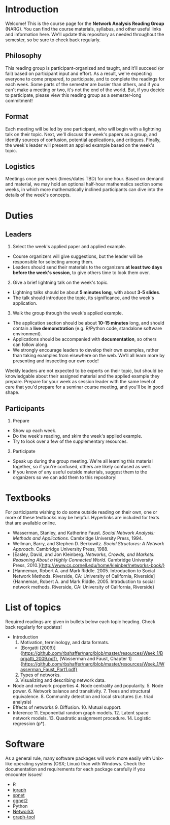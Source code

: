 # Introduction

Welcome! This is the course page for the **Network Analysis Reading Group** (NARG). You can find the course materials, syllabus, and other useful links and information here. We'll update this repository as needed throughout the semester, so be sure to check back regularly.

## Philosophy
This reading group is participant-organized and taught, and it'll succeed (or fail) based on participant input and effort. As a result, we're expecting everyone to come prepared, to participate, and to complete the readings for each week. Some parts of the semester are busier than others, and if you can't make a meeting or two, it's not the end of the world. But, if you decide to participate, please view this reading group as a semester-long commitment!

## Format
Each meeting will be led by one participant, who will begin with a lightning talk on their topic. Next, we'll discuss the week's papers as a group, and identify sources of confusion, potential applications, and critiques. Finally, the week's leader will present an applied example based on the week's topic. 

## Logistics
Meetings once per week (times/dates TBD) for one hour. Based on demand and material, we may hold an optional half-hour mathematics section some weeks, in which more mathematically inclined participants can dive into the details of the week's concepts.

# Duties
## Leaders
1. Select the week's applied paper and applied example.
  * Course organizers will give suggestions, but the leader will be responsible for selecting among them.
  * Leaders should send their materials to the organizers **at least two days before the week's session**, to give others time to look them over.
2. Give a brief lightning talk on the week's topic.
  * Lightning talks should be about **5 minutes long**, with about **3-5 slides**.
  * The talk should introduce the topic, its significance, and the week's application.
3. Walk the group through the week's applied example.
  * The application section should be about **10-15 minutes** long, and should contain a **live demonstration** (e.g. R/Python code, standalone software environment).
  * Applications should be accompanied with **documentation**, so others can follow along.
  * We strongly encourage leaders to develop their own examples, rather than taking examples from elsewhere on the web. We'll all learn more by presenting and inspecting our own code!


Weekly leaders are not expected to be experts on their topic, but should be knowledgable about their assigned material and the applied example they prepare. Prepare for your week as session leader with the same level of care that you'd prepare for a seminar course meeting, and you'll be in good shape.
  
## Participants
1. Prepare
  * Show up each week.
  * Do the week's reading, and skim the week's applied example.
  * Try to look over a few of the supplementary resources.
2. Participate
  * Speak up during the group meeting. We're all learning this material together, so if you're confused, others are likely confused as well.
  * If you know of any useful outside materials, suggest them to the organizers so we can add them to this repository!
  
# Textbooks
For participants wishing to do some outside reading on their own, one or more of these textbooks may be helpful. Hyperlinks are included for texts that are available online. 
* Wasserman, Stanley, and Katherine Faust. *Social Network Analysis: Methods and Applications.* Cambridge University Press, 1994.
* Wellman, Barry, and Stephen D. Berkowitz. *Social Structures: A Network Approach.* Cambridge University Press, 1988.
* [Easley, David, and Jon Kleinberg. *Networks, Crowds, and Markets: Reasoning About a Highly Connected World.* Cambridge University Press, 2010.]{http://www.cs.cornell.edu/home/kleinber/networks-book/}
* [Hanneman, Robert A. and Mark Riddle.  2005.  Introduction to Social Network Methods.  Riverside, CA:  University of California, Riverside]{Hanneman, Robert A. and Mark Riddle.  2005.  Introduction to social network methods.  Riverside, CA:  University of California, Riverside}
  
# List of topics
Required readings are given in bullets below each topic heading. Check back regularly for updates!
* Introduction
  1. Motivation, terminology, and data formats.
   * [Borgatti (2009)]{https://github.com/rbshaffer/narg/blob/master/resources/Week_1/Borgatti_2009.pdf}, [Wasserman and Faust, Chapter 1]{https://github.com/rbshaffer/narg/blob/master/resources/Week_1/Wasserman_Faust_Part1.pdf}
  2. Types of networks.
  3. Visualizing and describing network data.
* Node and network properties
  4. Node centrality and popularity.
  5. Node power.
  6. Network balance and transitivity.
  7. Trees and structural equivalence.
  8. Community detection and local structures (i.e. triad analysis)
* Effects of networks
  9. Diffusion.
  10. Mutual support.
* Inference
  11. Exponential random graph models.
  12. Latent space network models.
  13. Quadratic assignment procedure.
  14. Logistic regression (p*).
  
# Software
As a general rule, many software packages will work more easily with Unix-like operating systems (OSX; Linux) than with Windows. Check the documentation and requirements for each package carefully if you encounter issues!

* R
 * [igraph](http://igraph.org/r/)
 * [spnet](http://emmanuel.rousseaux.me/r-package-spnet)
 * [ggnet2](https://briatte.github.io/ggnet/)
* Python
 * [NetworkX](https://networkx.readthedocs.io/en/stable)
 * [graph-tool](https://graph-tool.skewed.de/)
